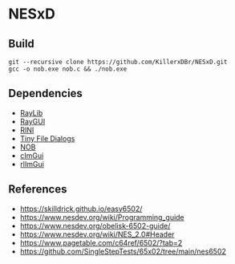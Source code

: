 # NESxD

## Build
    git --recursive clone https://github.com/KillerxDBr/NESxD.git
    gcc -o nob.exe nob.c && ./nob.exe

## Dependencies
- [RayLib]
- [RayGUI]
- [RINI]
- [Tiny File Dialogs]
- [NOB]
- [cImGui]
- [rlImGui]

## References
- https://skilldrick.github.io/easy6502/
- https://www.nesdev.org/wiki/Programming_guide
- https://www.nesdev.org/obelisk-6502-guide/
- https://www.nesdev.org/wiki/NES_2.0#Header
- https://www.pagetable.com/c64ref/6502/?tab=2
- https://github.com/SingleStepTests/65x02/tree/main/nes6502

[RayLib]: <https://github.com/raysan5/raylib>
[RayGUI]: <https://github.com/raysan5/raygui>
[Tiny File Dialogs]: <https://sourceforge.net/projects/tinyfiledialogs/>
[RINI]: <https://github.com/raysan5/rini>
[NOB]: <https://github.com/tsoding/nob.h>
[cImGui]: <https://github.com/cimgui/cimgui>
[rlImGui]: <https://github.com/raylib-extras/rlImGui>